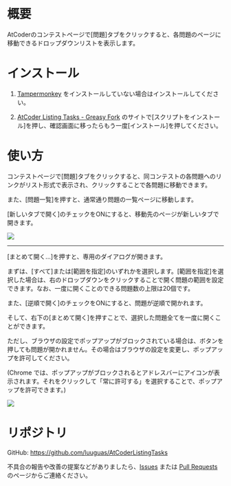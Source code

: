 # 概要
AtCoderのコンテストページで[問題]タブをクリックすると、各問題のページに移動できるドロップダウンリストを表示します。

# インストール
1. [Tampermonkey](https://www.tampermonkey.net/) をインストールしていない場合はインストールしてください。

2. [AtCoder Listing Tasks - Greasy Fork](https://greasyfork.org/ja/scripts/467289-atcoder-listing-tasks) のサイトで[スクリプトをインストール]を押し、確認画面に移ったらもう一度[インストール]を押してください。

# 使い方
コンテストページで[問題]タブをクリックすると、同コンテストの各問題へのリンクがリスト形式で表示され、クリックすることで各問題に移動できます。

また、[問題一覧]を押すと、通常通り問題の一覧ページに移動します。

[新しいタブで開く]のチェックをONにすると、移動先のページが新しいタブで開きます。

![](https://github.com/luuguas/AtCoderListingTasks/assets/69027878/3171abd1-b618-4f04-85e3-7e2f9d835cc7)

---

[まとめて開く...]を押すと、専用のダイアログが開きます。

まずは、[すべて]または[範囲を指定]のいずれかを選択します。[範囲を指定]を選択した場合は、右のドロップダウンをクリックすることで開く問題の範囲を設定できます。なお、一度に開くことのできる問題数の上限は20個です。

また、[逆順で開く]のチェックをONにすると、問題が逆順で開かれます。

そして、右下の[まとめて開く]を押すことで、選択した問題全てを一度に開くことができます。

ただし、ブラウザの設定でポップアップがブロックされている場合は、ボタンを押しても問題が開かれません。その場合はブラウザの設定を変更し、ポップアップを許可してください。

(Chrome では、ポップアップがブロックされるとアドレスバーにアイコンが表示されます。それをクリックして「常に許可する」を選択することで、ポップアップを許可できます。)

![](https://github.com/luuguas/AtCoderListingTasks/assets/69027878/19adfbee-50d6-4fff-9f8e-171ec936a32f)

# リポジトリ
GitHub: https://github.com/luuguas/AtCoderListingTasks

不具合の報告や改善の提案などがありましたら、[Issues](https://github.com/luuguas/AtCoderListingTasks/issues) または [Pull Requests](https://github.com/luuguas/AtCoderListingTasks/pulls) のページからご連絡ください。
